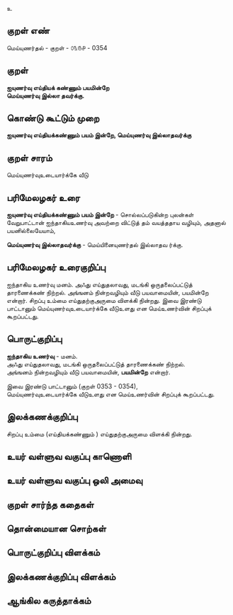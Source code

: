 உ

## குறள் எண் 

மெய்யுணர்தல் - குறள் - ௦௩௫௪ - 0354  

## குறள் 

**ஐயுணர்வு எய்தியக் கண்ணும் பயமின்றே  
மெய்யுணர்வு இல்லா தவர்க்கு.** 

## கொண்டு கூட்டும் முறை

**ஐயுணர்வு எய்தியக்கண்ணும் பயம் இன்றே, மெய்யுணர்வு இல்லாதவர்க்கு**

## குறள் சாரம் 

மெய்யுணர்வுஉடையார்க்கே வீடு  

## பரிமேலழகர் உரை

**ஐயுணர்வு எய்தியக்கண்ணும் பயம் இன்றே** - சொல்லப்படுகின்ற புலன்கள் வேறுபாட்டான் ஐந்தாகியஉணர்வு அவற்றை விட்டுத் தம் வயத்ததாய வழியும், அதனால் பயனில்லையேயாம்,  

**மெய்யுணர்வு இல்லாதவர்க்கு** - மெய்யினையுணர்தல் இல்லாதவ
ர்க்கு.

## பரிமேலழகர் உரைகுறிப்பு   

ஐந்தாகிய உணர்வு  மனம். அஃது எய்துதலாவது, மடங்கி ஒருதலைப்பட்டுத் தாரணைக்கண் நிற்றல். அங்ஙனம் நின்றவழியும் வீடு பயவாமையின், பயமின்றே என்றார். சிறப்பு உம்மை எய்துதற்குஅருமை விளக்கி நின்றது. இவை இரண்டு பாட்டானும் மெய்யுணர்வுஉடையார்க்கே வீடுஉளது என மெய்உணர்வின் சிறப்புக் கூறப்பட்டது.    

## பொருட்குறிப்பு 

**ஐந்தாகிய உணர்வு** - மனம்.  
அஃது எய்துதலாவது, மடங்கி ஒருதலைப்பட்டுத் தாரணைக்கண் நிற்றல்.  
அங்ஙனம் நின்றவழியும் வீடு பயவாமையின், **பயமின்றே** என்றார்.  
 
இவை இரண்டு பாட்டானும் (குறள் 0353 - 0354),  
மெய்யுணர்வுஉடையார்க்கே வீடுஉளது என மெய்உணர்வின் சிறப்புக் கூறப்பட்டது.    

## இலக்கணக்குறிப்பு  

சிறப்பு உம்மை (எய்தியக்கண்ணும் ) எய்துதற்குஅருமை விளக்கி நின்றது.   

## உயர் வள்ளுவ வகுப்பு காணொளி


## உயர் வள்ளுவ வகுப்பு ஒலி அமைவு 

 
## குறள் சார்ந்த கதைகள் 


## தொன்மையான சொற்கள்


## பொருட்குறிப்பு விளக்கம்


## இலக்கணக்குறிப்பு விளக்கம்


## ஆங்கில கருத்தாக்கம் 


